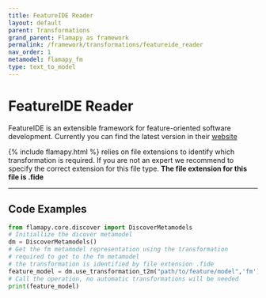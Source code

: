 ```yaml
---
title: FeatureIDE Reader
layout: default
parent: Transformations
grand_parent: Flamapy as framework
permalink: /framework/transformations/featureide_reader
nav_order: 1
metamodel: flamapy_fm
type: text_to_model
---
```


# FeatureIDE Reader

FeatureIDE is an extensible framework for feature-oriented software development. Currently you can find the latest version in their [website](https://github.com/FeatureIDE/FeatureIDE)

{% include flamapy.html %} relies on file extensions to identify which transformation is required. If you are not an expert we recommend to specify the correct extension for this file type. **The file extension for this file is .fide**

---
## Code Examples
```python
from flamapy.core.discover import DiscoverMetamodels
# Initiallize the dicover metamodel
dm = DiscoverMetamodels()
# Get the fm metamodel representation using the transformation 
# required to get to the fm metamodel
# the transformation is identified by file extension .fide
feature_model = dm.use_transformation_t2m("path/to/feature/model",'fm') 
# Call the operation, no automatic transformations will be needed
print(feature_model)
```